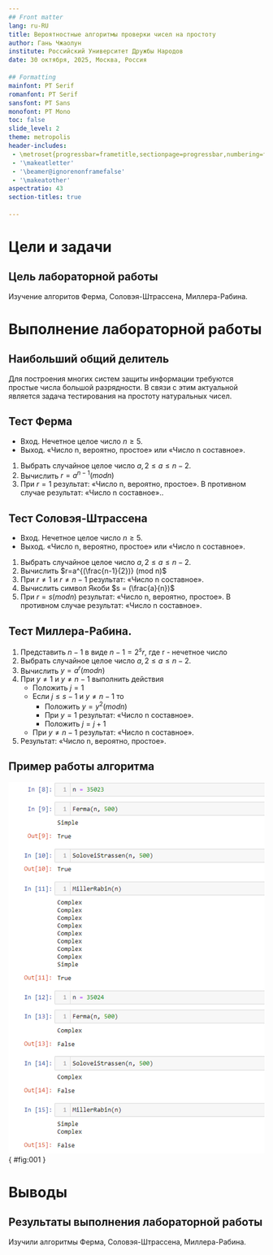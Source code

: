 ```yaml
---
## Front matter
lang: ru-RU
title: Вероятностные алгоритмы проверки чисел на простоту
author: Гань Чжаолун
institute: Российский Университет Дружбы Народов
date: 30 октября, 2025, Москва, Россия

## Formatting
mainfont: PT Serif
romanfont: PT Serif
sansfont: PT Sans
monofont: PT Mono
toc: false
slide_level: 2
theme: metropolis
header-includes: 
 - \metroset{progressbar=frametitle,sectionpage=progressbar,numbering=fraction}
 - '\makeatletter'
 - '\beamer@ignorenonframefalse'
 - '\makeatother'
aspectratio: 43
section-titles: true

---
```


# Цели и задачи

## Цель лабораторной работы

Изучение алгоритов Ферма, Соловэя-Штрассена, Миллера-Рабина.

# Выполнение лабораторной работы

## Наибольший общий делитель

Для построения многих систем защиты информации требуются простые числа большой разрядности. В связи с этим актуальной является задача тестирования на простоту натуральных чисел.

## Тест Ферма

* Вход. Нечетное целое число $n \geq 5$.
* Выход. «Число n, вероятно, простое» или «Число n составное».

1. Выбрать случайное целое число $a, 2 \leq a \leq n-2$.
2. Вычислить $r=a^{n-1} (mod n)$
3. При $r=1$ результат: «Число n, вероятно, простое». В противном случае результат: «Число n составное»..

## Тест Соловэя-Штрассена

* Вход. Нечетное целое число $n \geq 5$.
* Выход. «Число n, вероятно, простое» или «Число n составное».

1. Выбрать случайное целое число $a, 2 \leq a \leq n-2$.
2. Вычислить $r=a^{(\frac{n-1}{2})} (mod n)$
3. При $r \neq 1$ и $r \neq n-1$ результат: «Число n составное».
4. Вычислить символ Якоби $s = (\frac{a}{n})$
5. При $r=s (mod n)$ результат: «Число n, вероятно, простое». В противном случае результат: «Число n составное».

## Тест Миллера-Рабина.

1. Представить $n-1$ в виде $n-1 = 2^sr$, где r - нечетное число
2. Выбрать случайное целое число $a, 2 \leq a \leq n-2$.
3. Вычислить $y=a^r (mod n)$
4. При $y \neq 1$ и $y \neq n-1$ выполнить действия
	- Положить $j=1$
	- Если $j \leq s-1$ и $y \neq n-1$ то
		* Положить $y=y^2 (mod n)$
		* При $y=1$   результат: «Число n составное».
		* Положить $j=j+1$
	- При $y \neq n-1$ результат: «Число n составное».
5. Результат: «Число n, вероятно, простое».

## Пример работы алгоритма

![Работа алгоритма](image/0.png){ #fig:001 }

# Выводы

## Результаты выполнения лабораторной работы

Изучили алгоритмы Ферма, Соловэя-Штрассена, Миллера-Рабина.